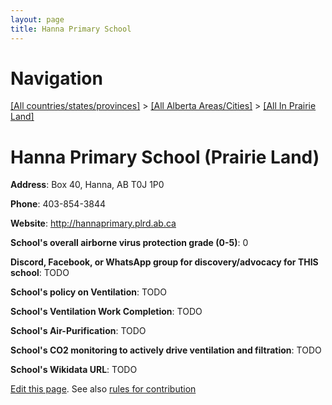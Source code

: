 ```yaml
---
layout: page
title: Hanna Primary School
---
```

# Navigation

[[All countries/states/provinces]](../../..) > [[All Alberta Areas/Cities]](../..) > [[All In Prairie Land]](..)

# Hanna Primary School (Prairie Land)

**Address**: Box 40, Hanna, AB T0J 1P0

**Phone**: 403-854-3844

**Website**: <http://hannaprimary.plrd.ab.ca>

**School's overall airborne virus protection grade (0-5)**: 0

**Discord, Facebook, or WhatsApp group for discovery/advocacy for THIS school**: TODO

**School's policy on Ventilation**: TODO

**School's Ventilation Work Completion**: TODO

**School's Air-Purification**: TODO

**School's CO2 monitoring to actively drive ventilation and filtration**: TODO

**School's Wikidata URL**: TODO


[Edit this page](https://github.com/ventilate-schools/AB/edit/main/./Prairie_Land/Hanna_Primary_School.md). See also [rules for contribution](../../../contribution-rules/)